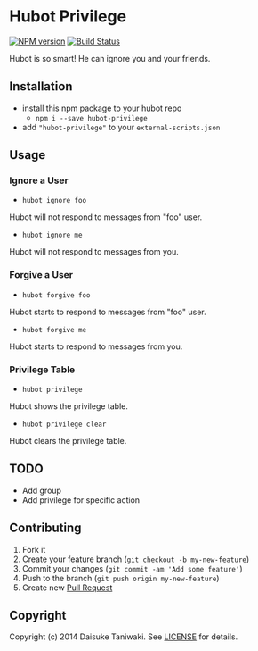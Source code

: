 # Hubot Privilege

[![NPM version](https://badge.fury.io/js/hubot-privilege.svg)](http://badge.fury.io/js/hubot-privilege) [![Build Status](https://travis-ci.org/dtaniwaki/hubot-privilege.svg)](https://travis-ci.org/dtaniwaki/hubot-privilege)

Hubot is so smart! He can ignore you and your friends.

## Installation

* install this npm package to your hubot repo
    * `npm i --save hubot-privilege`
* add `"hubot-privilege"` to your `external-scripts.json`

## Usage

### Ignore a User

* `hubot ignore foo`

Hubot will not respond to messages from "foo" user.

* `hubot ignore me`

Hubot will not respond to messages from you.

### Forgive a User

* `hubot forgive foo`

Hubot starts to respond to messages from "foo" user.

* `hubot forgive me`

Hubot starts to respond to messages from you.

### Privilege Table

* `hubot privilege`

Hubot shows the privilege table.

* `hubot privilege clear`

Hubot clears the privilege table.

## TODO

- Add group
- Add privilege for specific action

## Contributing

1. Fork it
2. Create your feature branch (`git checkout -b my-new-feature`)
3. Commit your changes (`git commit -am 'Add some feature'`)
4. Push to the branch (`git push origin my-new-feature`)
5. Create new [Pull Request](../../pull/new/master)

## Copyright

Copyright (c) 2014 Daisuke Taniwaki. See [LICENSE](LICENSE) for details.
